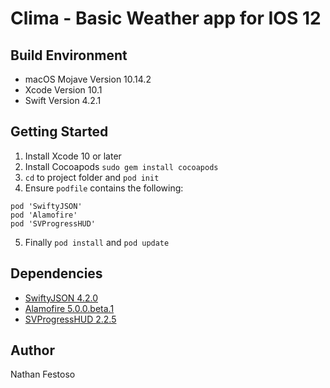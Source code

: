 # Clima - Basic Weather app for IOS 12

## Build Environment
* macOS Mojave Version 10.14.2
* Xcode Version 10.1
* Swift Version 4.2.1

## Getting Started
1. Install Xcode 10 or later
2. Install Cocoapods `sudo gem install cocoapods`
3. `cd` to project folder and `pod init`
4. Ensure `podfile` contains the following:
```
pod 'SwiftyJSON'
pod 'Alamofire'
pod 'SVProgressHUD'
```
5. Finally `pod install` and `pod update`

## Dependencies
* [SwiftyJSON 4.2.0](https://cocoapods.org/pods/SwiftyJSON)
* [Alamofire 5.0.0.beta.1](https://cocoapods.org/pods/Alamofire)
* [SVProgressHUD 2.2.5](https://cocoapods.org/pods/SVProgressHUD)

## Author
Nathan Festoso
